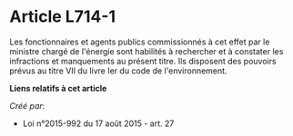 # Article L714-1

Les fonctionnaires et agents publics commissionnés à cet effet par le ministre chargé de l'énergie sont habilités à
rechercher et à constater les infractions et manquements au présent titre. Ils disposent des pouvoirs prévus au titre VII du
livre Ier du code de l'environnement.

**Liens relatifs à cet article**

_Créé par_:

  - Loi n°2015-992 du 17 août 2015 - art. 27
